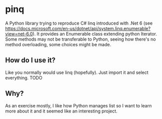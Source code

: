 # pinq
A Python library trying to reproduce C# linq introduced with .Net 6 (see https://docs.microsoft.com/en-us/dotnet/api/system.linq.enumerable?view=net-6.0). It provides an Enumerable class extending python Iterator.
Some methods may not be transferable to Python, seeing how there's no method overloading, some choices might be made.

## How do I use it?
Like you normally would use linq (hopefully). Just import it and select everything.
TODO

## Why?
As an exercise mostly, I like how Python manages list so I want to learn more about it and it seemed like an interesting project. 